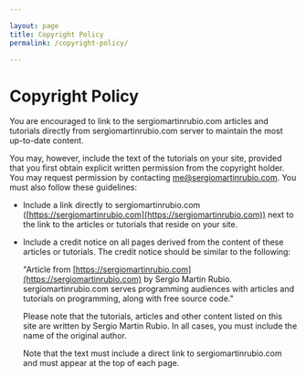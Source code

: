 ```yaml
---

layout: page
title: Copyright Policy
permalink: /copyright-policy/

---
```


# **Copyright Policy**

You are encouraged to link to the sergiomartinrubio.com articles and tutorials directly from sergiomartinrubio.com server to maintain the most up-to-date content.

You may, however, include the text of the tutorials on your site, provided that you first obtain explicit written permission from the copyright holder. You may request permission by contacting me@sergiomartinrubio.com. You must also follow these guidelines:

- Include a link directly to sergiomartinrubio.com ([https://sergiomartinrubio.com](https://sergiomartinrubio.com)) next to the link to the articles or tutorials that reside on your site.

- Include a credit notice on all pages derived from the content of these articles or tutorials. The credit notice should be similar to the following: 

    "Article from [https://sergiomartinrubio.com](https://sergiomartinrubio.com) by Sergio Martin Rubio. sergiomartinrubio.com serves programming audiences with articles and tutorials on programming, along with free source code." 

    Please note that the tutorials, articles and other content listed on this site are written by Sergio Martin Rubio. In all cases, you must include the name of the original author. 

    Note that the text must include a direct link to sergiomartinrubio.com and must appear at the top of each page.
